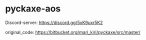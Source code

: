# pyckaxe-aos

Discord-server: https://discord.gg/5xK9uxr5K2

original_code: https://bitbucket.org/mari_kiri/pyckaxe/src/master/
